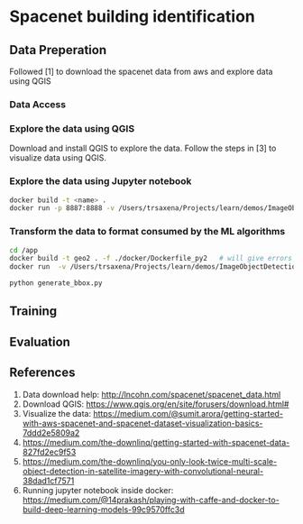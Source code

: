 # Spacenet building identification

## Data Preperation
Followed [1] to download the spacenet data from aws and explore data using QGIS
### Data Access

### Explore the data using QGIS
Download and install QGIS to explore the data. Follow the steps in [3] to visualize data using QGIS. 

### Explore the data using Jupyter notebook
```bash
docker build -t <name> .
docker run -p 8887:8888 -v /Users/trsaxena/Projects/learn/demos/ImageObjectDetection/spacenet_building_detection/notebooks:/model1/notebooks -v /Users/trsaxena/Projects/learn/demos/ImageObjectDetection/spacenet_building_detection/data:/model1/data -it <name>
``` 

### Transform the data to format consumed by the ML algorithms 
```bash
cd /app
docker build -t geo2 . -f ./docker/Dockerfile_py2   # will give errors but build successfully
docker run  -v /Users/trsaxena/Projects/learn/demos/ImageObjectDetection/spacenet_building_detection/data:/workspace/data -it geo /bin/bash
```
```bash
python generate_bbox.py
```

## Training

## Evaluation
 

## References 
1. Data download help: http://lncohn.com/spacenet/spacenet_data.html
2. Download QGIS: https://www.qgis.org/en/site/forusers/download.html# 
3. Visualize the data: https://medium.com/@sumit.arora/getting-started-with-aws-spacenet-and-spacenet-dataset-visualization-basics-7ddd2e5809a2
4. https://medium.com/the-downlinq/getting-started-with-spacenet-data-827fd2ec9f53
5. https://medium.com/the-downlinq/you-only-look-twice-multi-scale-object-detection-in-satellite-imagery-with-convolutional-neural-38dad1cf7571
6. Running jupyter notebook inside docker: https://medium.com/@14prakash/playing-with-caffe-and-docker-to-build-deep-learning-models-99c9570ffc3d


